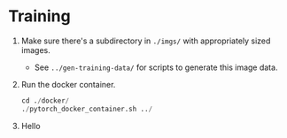 # Training

1. Make sure there's a subdirectory in `./imgs/` with appropriately sized
   images.
   - See `../gen-training-data/` for scripts to generate this image data.
2. Run the docker container.

   ```python
   cd ./docker/
   ./pytorch_docker_container.sh ../
   ```

3. Hello